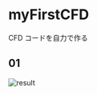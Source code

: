 # myFirstCFD

CFD コードを自力で作る

## 01
![result](https://github.com/daichikuwa0618/myFirstCFD/01/output.gif)
